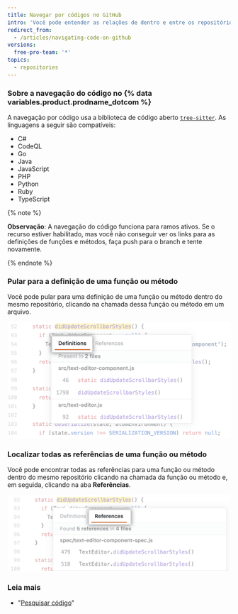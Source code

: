 ```yaml
---
title: Navegar por códigos no GitHub
intro: 'Você pode entender as relações de dentro e entre os repositórios navegando por códigos diretamente no {% data variables.product.product_name %}.'
redirect_from:
  - /articles/navigating-code-on-github
versions:
  free-pro-team: '*'
topics:
  - repositories
---
```


### Sobre a navegação do código no {% data variables.product.prodname_dotcom %}

A navegação por código usa a biblioteca de código aberto [`tree-sitter`](https://github.com/tree-sitter/tree-sitter). As linguagens a seguir são compatíveis:
- C#
- CodeQL
- Go
- Java
- JavaScript
- PHP
- Python
- Ruby
- TypeScript

{% note %}

**Observação**: A navegação do código funciona para ramos ativos. Se o recurso estiver habilitado, mas você não conseguir ver os links para as definições de funções e métodos, faça push para o branch e tente novamente.

{% endnote %}

### Pular para a definição de uma função ou método

Você pode pular para uma definição de uma função ou método dentro do mesmo repositório, clicando na chamada dessa função ou método em um arquivo.

![Aba Jump-to-definition (Pular para a definição)](/assets/images/help/repository/jump-to-definition-tab.png)

### Localizar todas as referências de uma função ou método

Você pode encontrar todas as referências para uma função ou método dentro do mesmo repositório clicando na chamada da função ou método e, em seguida, clicando na aba **Referências**.

![Aba Find all references (Localizar todas as referências)](/assets/images/help/repository/find-all-references-tab.png)

### Leia mais
- "[Pesquisar código](/github/searching-for-information-on-github/searching-code)"
